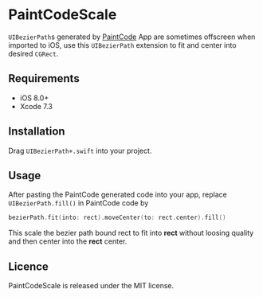 # PaintCodeScale

`UIBezierPath`s generated by [PaintCode](https://www.paintcodeapp.com/) App are sometimes offscreen when imported to iOS,
use this `UIBezierPath` extension to fit and center into desired `CGRect`.

## Requirements

- iOS 8.0+
- Xcode 7.3

## Installation

Drag `UIBezierPath+.swift` into your project.

## Usage

After pasting the PaintCode generated code into your app, replace `UIBezierPath.fill()` in PaintCode code by 

```swift
bezierPath.fit(into: rect).moveCenter(to: rect.center).fill()
```

This scale the bezier path bound rect to fit into **rect** without loosing quality and then center into the **rect** center.

## Licence

PaintCodeScale is released under the MIT license.











